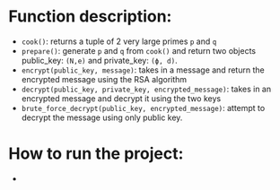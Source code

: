 # Function description:
- `cook()`: returns a tuple of 2 very large primes `p` and `q`
- `prepare()`: generate `p` and `q` from `cook()` and return two objects public_key: `(N,e)` and private_key: `(ϕ, d)`. 
- `encrypt(public_key, message)`: takes in a message and return the encrypted message using the RSA algorithm
- `decrypt(public_key, private_key, encrypted_message)`: takes in an encrypted message and decrypt it using the two keys
- `brute_force_decrypt(public_key, encrypted_message)`: attempt to decrypt the message using only public key.

# How to run the project:
- 